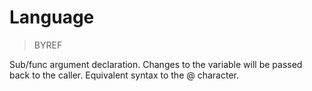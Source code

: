 # Language

> BYREF

Sub/func argument declaration. Changes to the variable will be passed back to the caller.  Equivalent syntax to the @ character.

